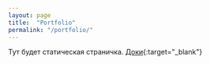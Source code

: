 ```yaml
---
layout: page
title:  "Portfolio"
permalink: "/portfolio/"
---
```




Тут будет статическая страничка. [Доки](https://jekyllrb.com/docs/pages/){:target="_blank"}